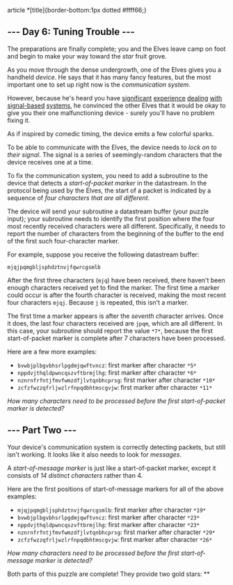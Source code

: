 article \*[title]{border-bottom:1px dotted #ffff66;}

## \--- Day 6: Tuning Trouble ---

The preparations are finally complete; you and the Elves leave camp on foot and begin to make your way toward the _star_ fruit grove.

As you move through the dense undergrowth, one of the Elves gives you a handheld _device_. He says that it has many fancy features, but the most important one to set up right now is the _communication system_.

However, because he's heard you have [significant](/2016/day/6) [experience](/2016/day/25) [dealing](/2019/day/7) [with](/2019/day/9) [signal-based](/2019/day/16) [systems](/2021/day/25), he convinced the other Elves that it would be okay to give you their one malfunctioning device - surely you'll have no problem fixing it.

As if inspired by comedic timing, the device emits a few colorful sparks.

To be able to communicate with the Elves, the device needs to _lock on to their signal_. The signal is a series of seemingly-random characters that the device receives one at a time.

To fix the communication system, you need to add a subroutine to the device that detects a _start-of-packet marker_ in the datastream. In the protocol being used by the Elves, the start of a packet is indicated by a sequence of _four characters that are all different_.

The device will send your subroutine a datastream buffer (your puzzle input); your subroutine needs to identify the first position where the four most recently received characters were all different. Specifically, it needs to report the number of characters from the beginning of the buffer to the end of the first such four-character marker.

For example, suppose you receive the following datastream buffer:

```
mjqjpqmgbljsphdztnvjfqwrcgsmlb
```

After the first three characters (`mjq`) have been received, there haven't been enough characters received yet to find the marker. The first time a marker could occur is after the fourth character is received, making the most recent four characters `mjqj`. Because `j` is repeated, this isn't a marker.

The first time a marker appears is after the _seventh_ character arrives. Once it does, the last four characters received are `jpqm`, which are all different. In this case, your subroutine should report the value `*7*`, because the first start-of-packet marker is complete after 7 characters have been processed.

Here are a few more examples:

-   `bvwbjplbgvbhsrlpgdmjqwftvncz`: first marker after character `*5*`
-   `nppdvjthqldpwncqszvftbrmjlhg`: first marker after character `*6*`
-   `nznrnfrfntjfmvfwmzdfjlvtqnbhcprsg`: first marker after character `*10*`
-   `zcfzfwzzqfrljwzlrfnpqdbhtmscgvjw`: first marker after character `*11*`

_How many characters need to be processed before the first start-of-packet marker is detected?_

## \--- Part Two ---

Your device's communication system is correctly detecting packets, but still isn't working. It looks like it also needs to look for _messages_.

A _start-of-message marker_ is just like a start-of-packet marker, except it consists of _14 distinct characters_ rather than 4.

Here are the first positions of start-of-message markers for all of the above examples:

-   `mjqjpqmgbljsphdztnvjfqwrcgsmlb`: first marker after character `*19*`
-   `bvwbjplbgvbhsrlpgdmjqwftvncz`: first marker after character `*23*`
-   `nppdvjthqldpwncqszvftbrmjlhg`: first marker after character `*23*`
-   `nznrnfrfntjfmvfwmzdfjlvtqnbhcprsg`: first marker after character `*29*`
-   `zcfzfwzzqfrljwzlrfnpqdbhtmscgvjw`: first marker after character `*26*`

_How many characters need to be processed before the first start-of-message marker is detected?_

Both parts of this puzzle are complete! They provide two gold stars: \*\*
